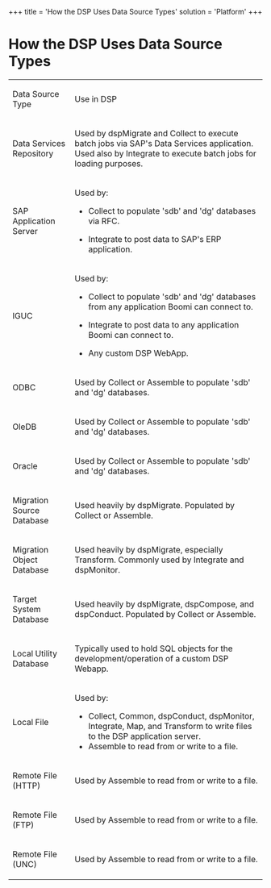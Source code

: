 +++
title = 'How the DSP Uses Data Source Types'
solution = 'Platform'
+++

# How the DSP Uses Data Source Types

<table>
<tbody>
<tr class="odd">
<td><p>Data Source Type</p></td>
<td><p>Use in DSP</p></td>
</tr>
<tr class="even">
<td><p>Data Services Repository</p></td>
<td><p>Used by dspMigrate and Collect to execute batch jobs via SAP's Data Services application. Used also by Integrate to execute batch jobs for loading purposes.</p></td>
</tr>
<tr class="odd">
<td><p>SAP Application Server</p></td>
<td><p>Used by:</p>
<ul>
<li><p>Collect to populate 'sdb' and 'dg' databases via RFC.</p></li>
<li><p>Integrate to post data to SAP's ERP application.</p></li>
</ul></td>
</tr>
<tr class="even">
<td><p>IGUC</p></td>
<td><p>Used by:</p>
<ul>
<li><p>Collect to populate 'sdb' and 'dg' databases from any application Boomi can connect to.</p></li>
<li><p>Integrate to post data to any application Boomi can connect to.</p></li>
<li><p>Any custom DSP WebApp.</p></li>
</ul></td>
</tr>
<tr class="odd">
<td><p>ODBC</p></td>
<td><p>Used by Collect or Assemble to populate 'sdb' and 'dg' databases.</p></td>
</tr>
<tr class="even">
<td><p>OleDB</p></td>
<td><p>Used by Collect or Assemble to populate 'sdb' and 'dg' databases.</p></td>
</tr>
<tr class="odd">
<td><p>Oracle</p></td>
<td><p>Used by Collect or Assemble to populate 'sdb' and 'dg' databases.</p></td>
</tr>
<tr class="even">
<td><p>Migration Source Database</p></td>
<td><p>Used heavily by dspMigrate. Populated by Collect or Assemble.</p></td>
</tr>
<tr class="odd">
<td><p>Migration Object Database</p></td>
<td><p>Used heavily by dspMigrate, especially Transform. Commonly used by Integrate and dspMonitor.</p></td>
</tr>
<tr class="even">
<td><p>Target System Database</p></td>
<td><p>Used heavily by dspMigrate, dspCompose, and dspConduct. Populated by Collect or Assemble.</p></td>
</tr>
<tr class="odd">
<td><p>Local Utility Database</p></td>
<td><p>Typically used to hold SQL objects for the development/operation of a custom DSP Webapp.</p></td>
</tr>
<tr class="even">
<td><p>Local File</p></td>
<td><p>Used by:</p>
<ul>
<li>Collect, Common, dspConduct, dspMonitor, Integrate, Map, and Transform to write files to the DSP application server.</li>
<li>Assemble to read from or write to a file.</li>
</ul></td>
</tr>
<tr class="odd">
<td><p>Remote File (HTTP)</p></td>
<td><p>Used by Assemble to read from or write to a file.</p></td>
</tr>
<tr class="even">
<td><p>Remote File (FTP)</p></td>
<td><p>Used by Assemble to read from or write to a file.</p></td>
</tr>
<tr class="odd">
<td><p>Remote File (UNC)</p></td>
<td><p>Used by Assemble to read from or write to a file.</p></td>
</tr>
</tbody>
</table>
